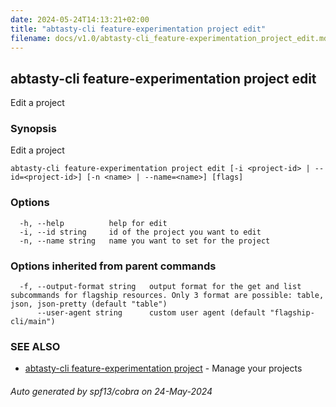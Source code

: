 ```yaml
---
date: 2024-05-24T14:13:21+02:00
title: "abtasty-cli feature-experimentation project edit"
filename: docs/v1.0/abtasty-cli_feature-experimentation_project_edit.md
---
```

## abtasty-cli feature-experimentation project edit

Edit a project

### Synopsis

Edit a project

```
abtasty-cli feature-experimentation project edit [-i <project-id> | --id=<project-id>] [-n <name> | --name=<name>] [flags]
```

### Options

```
  -h, --help          help for edit
  -i, --id string     id of the project you want to edit
  -n, --name string   name you want to set for the project
```

### Options inherited from parent commands

```
  -f, --output-format string   output format for the get and list subcommands for flagship resources. Only 3 format are possible: table, json, json-pretty (default "table")
      --user-agent string      custom user agent (default "flagship-cli/main")
```

### SEE ALSO

* [abtasty-cli feature-experimentation project](/docs/v1.0/abtasty-cli_feature-experimentation_project.md)	 - Manage your projects

###### Auto generated by spf13/cobra on 24-May-2024
